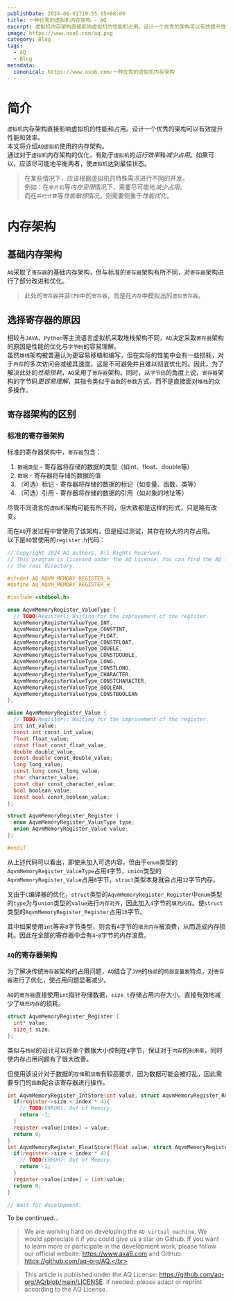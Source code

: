 ```yaml
---
publishDate: 2024-06-01T19:55:05+08:00
title: 一种优秀的虚拟机内存架构 - AQ
excerpt: 虚拟机内存架构直接影响虚拟机的性能和占用。设计一个优秀的架构可以有效提升性能和效率。本文将介绍AQ虚拟机使用的内存架构。
image: https://www.axa6.com/aq.png
category: Blog
tags:
  - AQ
  - Blog
metadata:
  canonical: https://www.axa6.com/一种优秀的虚拟机内存架构
---
```


# 简介
`虚拟机`内存架构直接影响虚拟机的性能和占用。设计一个优秀的架构可以有效提升性能和效率。</br>
本文将介绍`AQ虚拟机`使用的内存架构。</br>
通过对于`虚拟机`内存架构的优化，有助于`虚拟机`的*运行效率*和*减少占用*。如果可以，应该尽可能地平衡两者，使`虚拟机`达到最佳状态。</br>
> 在某些情况下，应该根据虚拟机的特殊需求进行不同的开发。</br>
> 例如：在`单片机`等*内存受限*情况下，需要尽可能地*减少占用*。</br>
> 而在`并行计算`等*性能敏感*情况，则需要侧重于*性能优化*。</br>

# 内存架构
## 基础内存架构
`AQ`采取了`寄存器`的基础内存架构，但与标准的`寄存器`架构有所不同，对`寄存器`架构进行了部分改进和优化。</br>
> 此处的`寄存器`并非`CPU`中的`寄存器`，而是在`内存`中模拟出的`虚拟寄存器`。
## 选择寄存器的原因
相较与`JAVA`、`Python`等主流语言虚拟机采取堆栈架构不同，`AQ`决定采取`寄存器`架构的原因是性能的优化与`字节码`的容易理解。</br>
虽然`堆栈`架构被普遍认为更容易移植和编写，但在实际的性能中会有一些损耗，对于`内存`的多次访问会减缓其速度，这是不可避免并且难以彻底优化的。因此，为了解决此处的*性能损耗*，`AQ`采用了`寄存器`架构。同时，从`字节码`的角度上说，`寄存器`架构的字节码*更容易理解*，其指令类似于`函数`的`参数`方式，而不是直接面对`堆栈`的众多操作。</br>
## `寄存器`架构的区别
### 标准的寄存器架构
标准的寄存器架构中，`寄存器`包含：</br>
1. `数据类型` - 寄存器将存储的数据的类型（如int、float、double等）
2. `数据` - 寄存器将存储的数据的值
3. （可选）标记 - 寄存器将存储的数据的标记（如变量、函数、类等）
4. （可选）引用 - 寄存器将存储的数据的引用（如对象的地址等）

尽管不同语言的`虚拟机`架构可能有所不同，但大致都是这样的形式，只是略有改变。</br>

而在`AQ`开发过程中曾使用了该架构，但是经过测试，其存在较大的内存占用。</br>
以下是`AQ`曾使用的`register.h`代码：
```C
// Copyright 2024 AQ authors, All Rights Reserved.
// This program is licensed under the AQ License. You can find the AQ license in
// the root directory.

#ifndef AQ_AQVM_MEMORY_REGISTER_H_
#define AQ_AQVM_MEMORY_REGISTER_H_

#include <stdbool.h>

enum AqvmMemoryRegister_ValueType {
  // TODO(Register): Waiting for the improvement of the register.
  AqvmMemoryRegisterValueType_INT,
  AqvmMemoryRegisterValueType_CONSTINT,
  AqvmMemoryRegisterValueType_FLOAT,
  AqvmMemoryRegisterValueType_CONSTFLOAT,
  AqvmMemoryRegisterValueType_DOUBLE,
  AqvmMemoryRegisterValueType_CONSTDOUBLE,
  AqvmMemoryRegisterValueType_LONG,
  AqvmMemoryRegisterValueType_CONSTLONG,
  AqvmMemoryRegisterValueType_CHARACTER,
  AqvmMemoryRegisterValueType_CONSTCHARACTER,
  AqvmMemoryRegisterValueType_BOOLEAN,
  AqvmMemoryRegisterValueType_CONSTBOOLEAN
};

union AqvmMemoryRegister_Value {
  // TODO(Register): Waiting for the improvement of the register.
  int int_value;
  const int const_int_value;
  float float_value;
  const float const_float_value;
  double double_value;
  const double const_double_value;
  long long_value;
  const long const_long_value;
  char character_value;
  const char const_character_value;
  bool boolean_value;
  const bool const_boolean_value;
};

struct AqvmMemoryRegister_Register {
  enum AqvmMemoryRegister_ValueType type;
  union AqvmMemoryRegister_Value value;
};

#endif
```
从上述代码可以看出，即使未加入可选内容，但由于`enum`类型的`AqvmMemoryRegister_ValueType`占用`4`字节，`union`类型的`AqvmMemoryRegister_Value`占用`8`字节，`struct`类型本身就会占用`12`字节内存。</br>

又由于`C`编译器的优化，`struct`类型的`AqvmMemoryRegister_Register`中`enum`类型的`type`为与`union`类型的`value`进行`内存对齐`，因此加入`4`字节的`填充内存`。使`struct`类型的`AqvmMemoryRegister_Register`占用`16`字节。

其中如果使用`int`等非`8`字节类型，则会有`4`字节的`填充内存`被浪费，从而造成内存损耗。因此在全部的寄存器中会有`4`-`8`字节的内存浪费。</br>

### `AQ`的寄存器架构
为了解决传统`寄存器`架构的占用问题，`AQ`结合了`JVM`的`栈帧`的`局部变量表`特点，对`寄存器`进行了优化，使占用问题显著减少。</br>

`AQ`的`寄存器`直接使用`int`指针存储数据，`size_t`存储占用内存大小。直接有效地减少了`填充内存`的损耗。</br>

```C
struct AqvmMemoryRegister_Register {
  int* value;
  size_t size;
};
```

类似与`栈帧`的设计可以将单个数据大小控制在`4`字节，保证对于`内存`的`利用率`，同时使内存占用问题有了很大改善。</br>

但使用该设计对于数据的`存储`和`加载`有较高要求，因为数据可能会被打乱，因此需要专门的`函数`配合该寄存器进行操作。</br>

```C
int AqvmMemoryRegister_IntStore(int value, struct AqvmMemoryRegister_Register* register, size_t index){
  if(register->size < index * 4){
    // TODO(ERROR): Out of Memory.
    return -1;
  }
  register->value[index] = value;
  return 0;
}
int AqvmMemoryRegister_FloatStore(float value, struct AqvmMemoryRegister_Register* register, size_t index){
  if(register->size < index * 4){
    // TODO(ERROR): Out of Memory.
    return -1;
  }
  register->value[index] = (int)value;
  return 0;
}

// Wait for development.
```

To be continued...

> We are working hard on developing the `AQ virtual machine`. We would appreciate it if you could give us a star on Github. If you want to learn more or participate in the development work, please follow our official website: https://www.axa6.com and GitHub: https://github.com/aq-org/AQ.</br>

> This article is published under the AQ License: https://github.com/aq-org/AQ/blob/main/LICENSE. If needed, please adapt or reprint according to the AQ License.